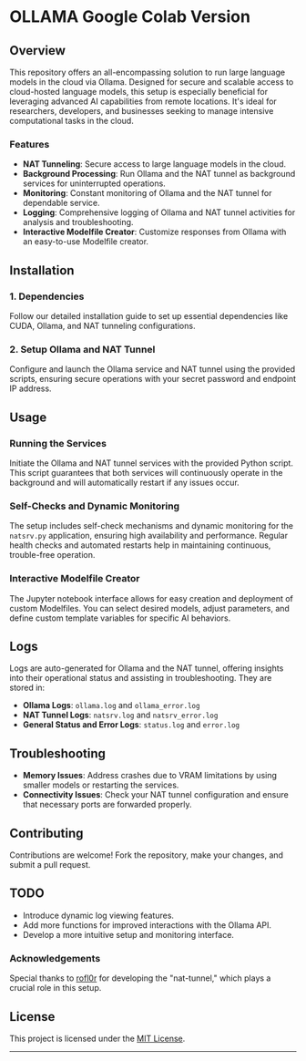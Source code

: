 # OLLAMA Google Colab Version



## Overview
This repository offers an all-encompassing solution to run large language models in the cloud via Ollama. Designed for secure and scalable access to cloud-hosted language models, this setup is especially beneficial for leveraging advanced AI capabilities from remote locations. It's ideal for researchers, developers, and businesses seeking to manage intensive computational tasks in the cloud.

### Features
- **NAT Tunneling**: Secure access to large language models in the cloud.
- **Background Processing**: Run Ollama and the NAT tunnel as background services for uninterrupted operations.
- **Monitoring**: Constant monitoring of Ollama and the NAT tunnel for dependable service.
- **Logging**: Comprehensive logging of Ollama and NAT tunnel activities for analysis and troubleshooting.
- **Interactive Modelfile Creator**: Customize responses from Ollama with an easy-to-use Modelfile creator.

## Installation
### 1. Dependencies
Follow our detailed installation guide to set up essential dependencies like CUDA, Ollama, and NAT tunneling configurations.

### 2. Setup Ollama and NAT Tunnel
Configure and launch the Ollama service and NAT tunnel using the provided scripts, ensuring secure operations with your secret password and endpoint IP address.

## Usage
### Running the Services
Initiate the Ollama and NAT tunnel services with the provided Python script. This script guarantees that both services will continuously operate in the background and will automatically restart if any issues occur.

### Self-Checks and Dynamic Monitoring
The setup includes self-check mechanisms and dynamic monitoring for the `natsrv.py` application, ensuring high availability and performance. Regular health checks and automated restarts help in maintaining continuous, trouble-free operation.

### Interactive Modelfile Creator
The Jupyter notebook interface allows for easy creation and deployment of custom Modelfiles. You can select desired models, adjust parameters, and define custom template variables for specific AI behaviors.

## Logs
Logs are auto-generated for Ollama and the NAT tunnel, offering insights into their operational status and assisting in troubleshooting. They are stored in:
- **Ollama Logs**: `ollama.log` and `ollama_error.log`
- **NAT Tunnel Logs**: `natsrv.log` and `natsrv_error.log`
- **General Status and Error Logs**: `status.log` and `error.log`

## Troubleshooting
- **Memory Issues**: Address crashes due to VRAM limitations by using smaller models or restarting the services.
- **Connectivity Issues**: Check your NAT tunnel configuration and ensure that necessary ports are forwarded properly.

## Contributing
Contributions are welcome! Fork the repository, make your changes, and submit a pull request.

## TODO
- Introduce dynamic log viewing features.
- Add more functions for improved interactions with the Ollama API.
- Develop a more intuitive setup and monitoring interface.

### Acknowledgements
Special thanks to [rofl0r](https://github.com/rofl0r) for developing the "nat-tunnel," which plays a crucial role in this setup.

## License
This project is licensed under the [MIT License](LICENSE.md).

---
